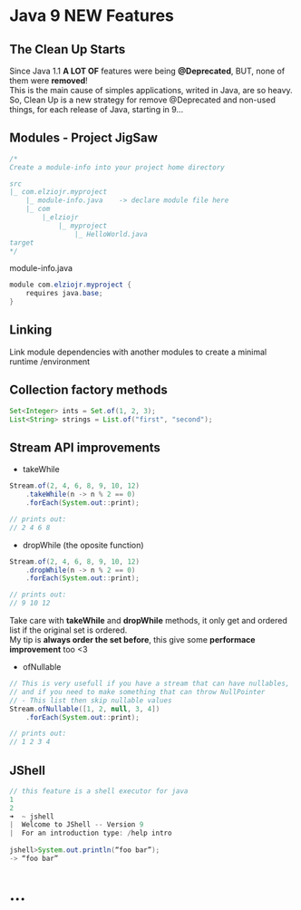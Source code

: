 # Java 9 NEW Features

## The Clean Up Starts
Since Java 1.1 **A LOT OF** features were being **@Deprecated**, BUT, none of them were **removed**!
<br>This is the main cause of simples applications, writed in Java, are so heavy.
<br>So, Clean Up is a new strategy for remove @Deprecated and non-used things, for each release of Java, starting in 9...

##  Modules - Project JigSaw 

```java
/* 
Create a module-info into your project home directory

src
|_ com.elziojr.myproject 
    |_ module-info.java    -> declare module file here
    |_ com
        |_elziojr
            |_ myproject
                |_ HelloWorld.java
target
*/
```
module-info.java
```java
module com.elziojr.myproject {
    requires java.base;
}
```

## Linking
Link module dependencies with another modules to create a minimal runtime /environment 
<br>

## Collection factory methods 
```java
Set<Integer> ints = Set.of(1, 2, 3);
List<String> strings = List.of("first", "second");
```


## Stream API improvements
- takeWhile
```java
Stream.of(2, 4, 6, 8, 9, 10, 12)
    .takeWhile(n -> n % 2 == 0)
    .forEach(System.out::print);

// prints out:
// 2 4 6 8
```

- dropWhile (the oposite function)
```java
Stream.of(2, 4, 6, 8, 9, 10, 12)
    .dropWhile(n -> n % 2 == 0)
    .forEach(System.out::print);

// prints out:
// 9 10 12
```

Take care with **takeWhile** and **dropWhile** methods, it only get and ordered list if the original set is ordered.<br>
My tip is **always order the set before**, this give some **performace improvement** too <3 

- ofNullable

```java
// This is very usefull if you have a stream that can have nullables,
// and if you need to make something that can throw NullPointer
// - This list then skip nullable values
Stream.ofNullable([1, 2, null, 3, 4])
    .forEach(System.out::print);

// prints out:
// 1 2 3 4
```


## JShell 
```java
// this feature is a shell executor for java
1
2
➜  ~ jshell
|  Welcome to JShell -- Version 9
|  For an introduction type: /help intro
 
jshell>System.out.println(“foo bar”);
-> “foo bar”
```

# ...
